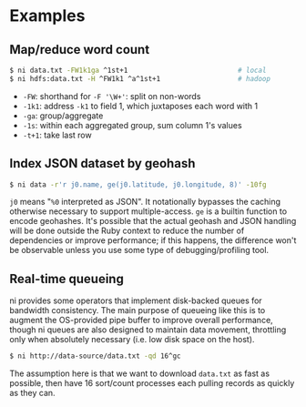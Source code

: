 # Examples
## Map/reduce word count
```sh
$ ni data.txt -FW1k1ga ^1st+1                           # local
$ ni hdfs:data.txt -H ^FW1k1 ^a^1st+1                   # hadoop
```

- `-FW`: shorthand for `-F '\W+'`: split on non-words
- `-1k1`: address `-k1` to field 1, which juxtaposes each word with 1
- `-ga`: group/aggregate
- `-1s`: within each aggregated group, sum column 1's values
- `-t+1`: take last row

## Index JSON dataset by geohash
```sh
$ ni data -r'r j0.name, ge(j0.latitude, j0.longitude, 8)' -10fg
```

`j0` means "`%0` interpreted as JSON". It notationally bypasses the caching
otherwise necessary to support multiple-access. `ge` is a builtin function to
encode geohashes. It's possible that the actual geohash and JSON handling will
be done outside the Ruby context to reduce the number of dependencies or
improve performance; if this happens, the difference won't be observable unless
you use some type of debugging/profiling tool.

## Real-time queueing
ni provides some operators that implement disk-backed queues for bandwidth
consistency. The main purpose of queueing like this is to augment the
OS-provided pipe buffer to improve overall performance, though ni queues are
also designed to maintain data movement, throttling only when absolutely
necessary (i.e. low disk space on the host).

```sh
$ ni http://data-source/data.txt -qd 16^gc
```

The assumption here is that we want to download `data.txt` as fast as possible,
then have 16 sort/count processes each pulling records as quickly as they can.
